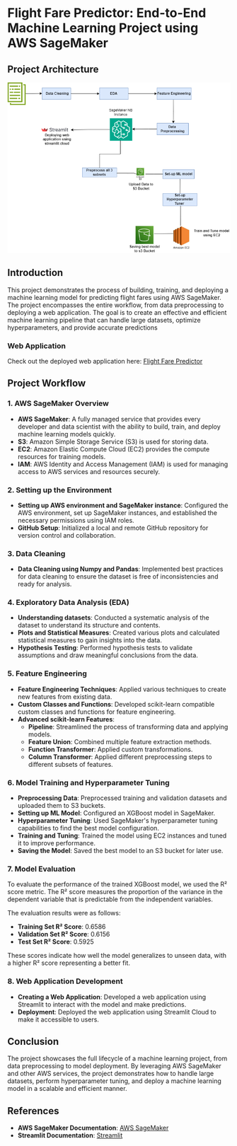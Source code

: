# Flight Fare Predictor: End-to-End Machine Learning Project using AWS SageMaker


## Project Architecture

![Flight Fare Predictor Architecture](images/FlightFarePredictor_architecture.drawio.png)


## Introduction

This project demonstrates the process of building, training, and deploying a machine learning model for predicting flight fares using AWS SageMaker. The project encompasses the entire workflow, from data preprocessing to deploying a web application. The goal is to create an effective and efficient machine learning pipeline that can handle large datasets, optimize hyperparameters, and provide accurate predictions

### Web Application

Check out the deployed web application here: [Flight Fare Predictor](https://aws-sagemaker-flightfarepredictor-mridrukbwuejehfenkku72.streamlit.app/)


## Project Workflow

### 1. AWS SageMaker Overview

- **AWS SageMaker**: A fully managed service that provides every developer and data scientist with the ability to build, train, and deploy machine learning models quickly.
- **S3**: Amazon Simple Storage Service (S3) is used for storing data.
- **EC2**: Amazon Elastic Compute Cloud (EC2) provides the compute resources for training models.
- **IAM**: AWS Identity and Access Management (IAM) is used for managing access to AWS services and resources securely.

### 2. Setting up the Environment

- **Setting up AWS environment and SageMaker instance**: Configured the AWS environment, set up SageMaker instances, and established the necessary permissions using IAM roles.
- **GitHub Setup**: Initialized a local and remote GitHub repository for version control and collaboration.

### 3. Data Cleaning

- **Data Cleaning using Numpy and Pandas**: Implemented best practices for data cleaning to ensure the dataset is free of inconsistencies and ready for analysis.

### 4. Exploratory Data Analysis (EDA)

- **Understanding datasets**: Conducted a systematic analysis of the dataset to understand its structure and contents.
- **Plots and Statistical Measures**: Created various plots and calculated statistical measures to gain insights into the data.
- **Hypothesis Testing**: Performed hypothesis tests to validate assumptions and draw meaningful conclusions from the data.

### 5. Feature Engineering

- **Feature Engineering Techniques**: Applied various techniques to create new features from existing data.
- **Custom Classes and Functions**: Developed scikit-learn compatible custom classes and functions for feature engineering.
- **Advanced scikit-learn Features**:
  - **Pipeline**: Streamlined the process of transforming data and applying models.
  - **Feature Union**: Combined multiple feature extraction methods.
  - **Function Transformer**: Applied custom transformations.
  - **Column Transformer**: Applied different preprocessing steps to different subsets of features.

### 6. Model Training and Hyperparameter Tuning

- **Preprocessing Data**: Preprocessed training and validation datasets and uploaded them to S3 buckets.
- **Setting up ML Model**: Configured an XGBoost model in SageMaker.
- **Hyperparameter Tuning**: Used SageMaker's hyperparameter tuning capabilities to find the best model configuration.
- **Training and Tuning**: Trained the model using EC2 instances and tuned it to improve performance.
- **Saving the Model**: Saved the best model to an S3 bucket for later use.

### 7. Model Evaluation

To evaluate the performance of the trained XGBoost model, we used the R² score metric. The R² score measures the proportion of the variance in the dependent variable that is predictable from the independent variables. 

The evaluation results were as follows:
- **Training Set R² Score**: 0.6586
- **Validation Set R² Score**: 0.6156
- **Test Set R² Score**: 0.5925

These scores indicate how well the model generalizes to unseen data, with a higher R² score representing a better fit.

### 8. Web Application Development

- **Creating a Web Application**: Developed a web application using Streamlit to interact with the model and make predictions.
- **Deployment**: Deployed the web application using Streamlit Cloud to make it accessible to users.

## Conclusion

The project showcases the full lifecycle of a machine learning project, from data preprocessing to model deployment. By leveraging AWS SageMaker and other AWS services, the project demonstrates how to handle large datasets, perform hyperparameter tuning, and deploy a machine learning model in a scalable and efficient manner.


## References

- **AWS SageMaker Documentation**: [AWS SageMaker](https://docs.aws.amazon.com/sagemaker/latest/dg/whatis.html)
- **Streamlit Documentation**: [Streamlit](https://docs.streamlit.io/)
